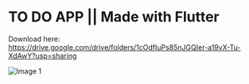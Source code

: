 # TO DO APP || Made with Flutter

Download here:
https://drive.google.com/drive/folders/1cOdfIuPs85nJGQIer-a19vX-Tu-XdAwY?usp=sharing

![Image 1](https://user-images.githubusercontent.com/29016489/191162308-a7074e8b-b414-4d08-9b03-9999988e4467.png)

